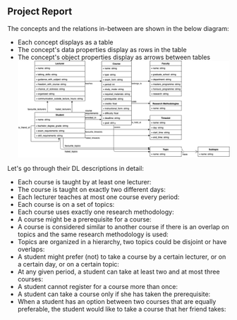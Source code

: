 ## Project Report

The concepts and the relations in-between are shown in the below diagram:
* Each concept displays as a table
* The concept's data properties display as rows in the table
* The concept's object properties display as arrows between tables
![class-diagram](../diagram/class-diagram.png)

Let's go through their DL descriptions in detail:
* Each course is taught by at least one lecturer:
* The course is taught on exactly two different days:
* Each lecturer teaches at most one course every period:
* Each course is on a set of topics:
* Each course uses exactly one research methodology:
* A course might be a prerequisite for a course:
* A course is considered similar to another course if there is an overlap on topics and the same research methodology is used:
* Topics are organized in a hierarchy, two topics could be disjoint or have overlaps:
* A student might prefer (not) to take a course by a certain lecturer, or on a certain day, or on a certain topic:
* At any given period, a student can take at least two and at most three courses:
* A student cannot register for a course more than once:
* A student can take a course only if she has taken the prerequisite:
*  When a student has an option between two courses that are equally preferable, the student would like to take a course that her friend takes:
  
